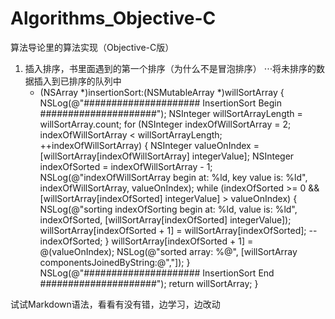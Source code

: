 # Algorithms_Objective-C
算法导论里的算法实现（Objective-C版）

1.  插入排序，书里面遇到的第一个排序（为什么不是冒泡排序）
⋅⋅⋅将未排序的数据插入到已排序的队列中
    - (NSArray *)insertionSort:(NSMutableArray *)willSortArray {
    	NSLog(@"#####################  InsertionSort Begin  #####################");
    	NSInteger willSortArrayLength = willSortArray.count;
    	for (NSInteger indexOfWillSortArray = 2; indexOfWillSortArray < willSortArrayLength; ++indexOfWillSortArray) {
        	NSInteger valueOnIndex = [willSortArray[indexOfWillSortArray] integerValue];
        	NSInteger indexOfSorted = indexOfWillSortArray - 1;
        	NSLog(@"indexOfWillSortArray begin at: %ld, key value is: %ld", indexOfWillSortArray, valueOnIndex);
        	while (indexOfSorted >= 0
               && [willSortArray[indexOfSorted] integerValue] > valueOnIndex) {
            	NSLog(@"sorting indexOfSorting begin at: %ld, value is: %ld", indexOfSorted, [willSortArray[indexOfSorted] integerValue]);
            	willSortArray[indexOfSorted + 1] = willSortArray[indexOfSorted];
            	--indexOfSorted;
        	}
        	willSortArray[indexOfSorted + 1] = @(valueOnIndex);
        	NSLog(@"sorted array: %@", [willSortArray componentsJoinedByString:@","]);
    	}
        NSLog(@"#####################  InsertionSort End    #####################");
        return willSortArray;
    }
    
试试Markdown语法，看看有没有错，边学习，边改动
